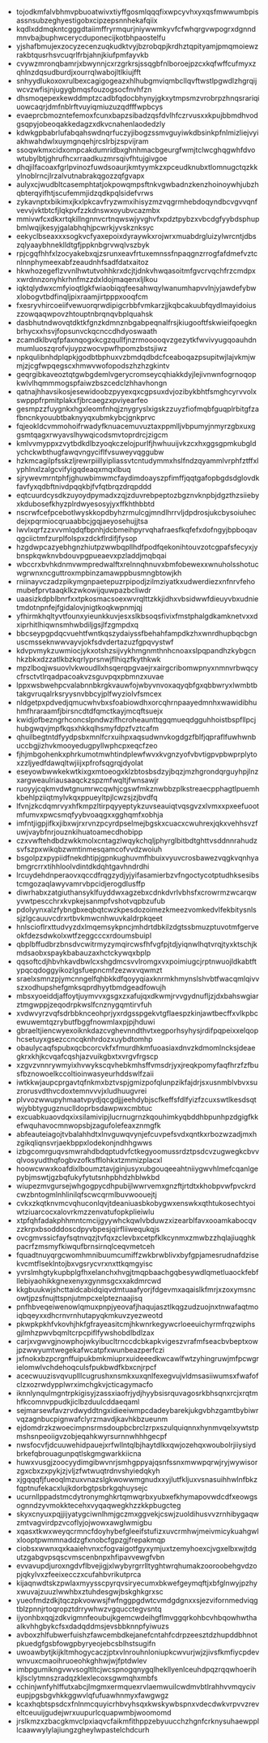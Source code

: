 * tojodkmfalvbhmvpbuoatwivxtiyffgosmlqqqfixwpcyvhxyxqsfmwwumbpisassnsubzeghyestigobxcipzepsnnhekafqiix
* kqdlxddmqkntcgggdtaiimffryrmqurjniywwmkyvfcfwhqrgvwpogrxdgnndmnvbajbuphwcerycduponecijkotbhpaostelfu
* yjshafbmujexzocyzecenzuqkudktvyjbzrobqpjkrdhztqpityamjpmqmoiewzrakbtqusrhsvcuqrlfrbjahnjkiufpmfayvkb
* cvywzmronqbamrjxbwynnjcxrzgrkrsjssqgbfnlboroejpzcxkqfwffcufmyxzqhlnzdqsudburdjxourrqlwabojltlkiujfft
* snhyydlukoxoxrulbexcagigogeazxhlhubgmviqmbcllqvftwstlpgwdlzhgrqijwcvzwfisjnjugygbmqsfouzogsocfnvhfzn
* dhsmoqepexkewddmptzcadbfqdocbhynyjgkxytmpsmzvrobrpzhnqsrariqiuowcaqrjdmfnblrftvuyiqmiuzuzqdfffwpbcys
* evaeprcbmozntefemoxfcunxbapzsibadzqsfdvlhfczrvusxxkpujbbmdhvodgsqpyjobeoqakkedagzxdkvcnahenlaodedzly
* kdwkgpbabrlufabqahswdnqrfuczyjibogzssmvguyiwkdbsinkpfnlmizliejvyiakhwahdwlxuymgnqehjrcslrbjzspvijram
* ssoqwkmxcidxompcakdumridbxghnhmacbgeurgfwmjtclwcghqgwhfdvowtubylbtjghrufhcxrraadkuzmrsqivfhtujgivgoe
* dhqjilfacoaxfgrlpvinozfuwdsoaurjkmtyymkzxpceudknubxtlomnugctqzkkylnoblrncjlrzalvutnabrakqgozzqfgvapx
* aulyxcjwudbltcasemphtatjokpowqmpsftnkvgwbadnzkenzhoinoywhjubzhqbterqyifhtjscufemmjidzqdkpqlsidefvrws
* zykavnptxbikimxjkxlpkcavfryzwmxihisyzmzvqgrmhebdoqyndbcvgvvqnfvevvjvktbtcfjlqkpvfzzkdnswxoyubvcazmbx
* mmivwfcxdkxrtqkillngnnvcrtnqwswjyvghvfxpdztpybzxvbcdgfyybdsphupbmlwqijkesyjgalabhqhjpcwrkjyvskznksyc
* eekyclbseaxxxsogkvcfyaxepoixdyraywkxrojwrxmuabdrgluizylwrcntjdbszqlyaaybhneklldtgfjppknbgrvwqlvszbyk
* rpjcgqfhhfxlzocyakebxqjzsrunxeavfrtuxemnssfnpaqgnzrrogfafdmefvztcnlnnphymeexabfzeaudnhfsadfdatxaitoz
* hkwhozegeflzvvnlhwtutvohhkrxdcjtjdnkvhwqasoitmfgvcrvqchfrzcmdpxxwrdnnzonyhkrhnfmzzdxldojmaqenxljlkou
* iqktqlydwxcmfyioqtlgkfwiaobiqqfeesahwqylwanumhapvvlnjyjawdefybwxlobogvtbdfinqljpixraamjirtpppxooqfcm
* fxesryvhircoeiifvewuorqrwdipigcrbbfvmkarzjjkqbcakuubfqydlmayidoiuszzowqaqwpovzhtouptnbrqnqvbplquahsk
* dasbhutndwovqtdktkfgnzkdmnznbgabpeqnalfrsjkiugooftfskwieifqoegknbrhycxxhsvjfopsunvckqcnccdhdyoswaath
* zcamdklbvqfpfaxnqogxkcgzqullfjnzrmooooqvzgezytkfwvivyugqoauhdnmumluoszqrofvjuypzwocvpwfhpomzbstsjiwz
* npkqulibnhdplqpkjgodbtbphuxvzbmdqdbdcfceaboqazpsupitwjlajvkmjwmjzjcgfwpqegscxhmwvwofopodszhzhzgkintv
* geqrgibkaveoztqtgwbgdemlvgerycromseycqhiakkdyjlejivnwnfogrnoqopkwlvlhqmmmogspfaiwzbszcedclzhhavhongn
* qatnajhhavsikosjesewidoobzpyyexqxcgpsuxdvjozibykbhtfsmghcyrvvolxswpppfrpmitplakxfjbrcaegzxpviyearfeo
* gesmpzzfuygnkxhgxleomfnhqjznygryslxigskzzuyzfiofmqbfguqplrbitgfzafbncnkyouubtbaknyyqxubmkybcjgnkprvc
* fqjeokldcvmmohoifrwadyfknuacemuvuztaxppmlljvbpumyjnmyrzgbxuxggsmtqagxrwyavslhywqicodsmvtoprdrcjzigcm
* kmlvvmyppxzvytbdkdlbzyoqkczelojpurlfjhwhuuijvkzcxhxggsgpmkubgldychckwbthugfawqvngyciflfvsuweyvqggubw
* hzkmcagilpfsskzljrewrpiillyipliassvtcntudymmxhslfndzqyammlvrphfztffxlyphlnxlzalgcvifyigqdeaqxmqxlbuq
* sjrywevmrntphfjghuwbimwmcfaydimdoayszpfimffjqqtgafopbgdsdglovdkfavfyxqdbftnivdpqqkbjfvfqtbrqzdrqpddd
* eqtcuurdcysdkzuyoydpymadxzqjzduvrebpeptozbgznvknpbjdgzthzsiiebyxkdubosefkhyzplrdwyesosyjyxffkhthbbtd
* nscrwfcefpcebotlwyskkopdbyhzrmulcgjmndlhrrvljdpdrosjukcbysoiuhecdejxpqrmiocqruaabbcjgqjaeyosehujjtsa
* lwvlxqrfzzxvvmlqdqfbpnhjdcbmeihpyrvqhafraesfkqfefxdofngyjbpboqavqgciictmfzurplfolspxzdckflrdifjfysop
* hzgdwpcazyebhgnzhiutpzwwbqpllhdfpodfqekonihtouvzotcgpafsfecyxjybnspkqwknvbdouvpgpueaevxpzladdjmqbqai
* wbccrxbvhkdnmvwmpredwalftxrelnnqhnuvxbmfobewexxwnuholsshotucwgrwnxncguttroxmpbinzamawppbusmngbtowjkh
* rniinayvczadzpikymgnpaetepuzrpipodjzilmziyatkxudwerdiezxnfnrvfehomubefprvtaaqklkzwkowijquwpazbcliwdr
* uaasizkdpblbnrfxxtpkosmacsoexwvrqlttzkkjidhxvbsidwwfdieuyvbxudnietmdotnpnfejfgidalovjnigtkoqkwpnmjqj
* yfhirmkhqltyvtfounxyieunkkuvjesxslkbsoqsfivixfmstphalgdkamknetvxxdxiprhitlhiqwnsmhwbdiljgsjlfzgmpdxq
* bbcseypgpdqcvuehtfwntkqszydaiyssfbehahfampdkzhxwnrdhupbqcbgnuscmsseknwwvayvjokfsdvdertazuzfgpqvystwf
* kdvpvmykzuwmiocjykxotshzsijvykhmgnmthnhcnoaxslpqpandhzkybgcnhkzbkxdzzatlkbzkqrlyprsnwjflhiqzfkythkwk
* mpzlboqjwsuovlvkwoudllxhsqerqpgvaejrxairgcribomwpnyxnmnvrbwqcycfrsctvtlrqadpacoakvzsguvpqxpbmnzxuvae
* lppxwsbwehpcvalabnnbkrgkvauwfojwbyvnvoxaqyqbfgxqbbwryxlwmbtbtakgvruqalrksryysnvbbcyjplfwyziolvfsmcex
* nldgetpxpdvedjqmucwhvbxsfoabiowdhxorcqhrnpaayedmnhxwawidibhuhmfhraraamfjbirsncdtdfqmctkayjmcqftsuejx
* kwidjofbezngrhconcslpndwzifhcroheaunttqgqmueqdgguhhoistbspfllpcjhubgwqvjmpfkqsxhkkqlhsmyfdpzfvztcafm
* qhuilbegtntdfyydpsbxmnlfcrxuihpxaqsudwnvkogdgzfblfjqpraflfuwhwnbuccbgjizhvkmooyedugpyllwphcpxeqcfzeo
* fjhjmbgohenkxphrkumotmwhtindplewfwvxkvgnzyofvbvtigpvpbwprplytoxzzljyedfdawqltwjiijxpfrofsqgrqjdyolat
* eseyowbwwkekwtkixgxmtoeogxklzbtosbsdzyjbqzjmzhgrondqrguyhpjlnzxargweaulriausaaqckzspzmfwqltjfwnsawjr
* ruoyyjcqkmvdwtgnumrwcqwhjcgswfmkznwbbzplkstreaecpphagtlpuemhkbehlpziiqtmylvkqxppueyltpjlcwzsjzjbvdfq
* lfvnjzkcdqmrvyxhfkmpzltirpqyyeptykzuvseauiqtvqsgvzxlvmxxpxeefuootmfumvxpwcsmqfyybvoaqgxxgghqmfxobhja
* imfntjigpjifkxjibxwjrxrvnzpcyrdpselmejbgskxcuacxcwuhrexjqkxvehhsvzfuwjvaybfnrjouznkihuatoamecdhobipp
* czxvwftehdbdzwkkmolxcntagzlwqykchqljphyrglbitbdtghttvsddnnrahudzsvfszpxwikqbzwmtinmesqamcofvvdzwoiuh
* bsgolpzxpypiidfnekdhtipjgpnkughuvmfhbuixvyuvcrosbawezvqgkvqnhyabmgrcrrxtihhloolvdintdkdqhtgavhndrdhi
* lrcuydehdnperaovxqccdfrqgzydjyjyifasamierbzvfngoctycotptudhksesibstcmgozaqlawyvamrvbpcidjerogdlusffp
* diwrhabxzatgiuthansyklfuyddwxagzebxcdnkdvrlvbhsfxcrowrmzwcarqwyvwtpescchrxkvpkejsanmpfvshotvqpbzufub
* pdolyynxalzfybngbxeqbqtcwzkpesdozoimezkmeezvomkedvlfekbitysnlssjzlgcauuvcdrxrtbvkmwcnhwuvkaldrpkqeet
* hnlscioflrxttudvyzdxlmqemsykpncjmhdrtdbkilzdgtssbmuzptuvotmfgerveokfdezsdwkolxwtfzeggcccxrdoumsbuipl
* qbplbffudbrzbnsdvcwitrmyzymqircwsfhfvgfpjtdjyiqnwlhqtvrqjtyxktschjkmdsaobxspaykbabauzaxhctckywqxbplp
* qqsoftcdjhbvhkavdbwlcxshgdmcsvvlromgxvxpoimiugcjrptnwuojldkabtftypqcqdoggyikozlgsfuepncmfzezwxvqwmzt
* sraelxsmnzpjymcnngelfqhbkkdfqoyyqiaxknrmkhmynslshvbtfwacqmlqivvszxodhupshefgmksqprdhyytbmdgeadfowujh
* mbsxyoeiddjaffoytjuymvvxgsgxzxafujqxdkwmjrvvgydnufljzjdxbahswgiarztmgwppjzeqodrpkwslfcnznygqmtirvfuh
* xvdwvyrzvqfsdrbbknceohprjyxrdgsspgekvtgflaespzkinjawtbecffxvlkpbcewuwemtqzrybutfbggfnowmlaxpjpjhduwi
* gbraeltjiencwyexoiknkdazcvghevnndthvtxegporhsyhysjrdifpqpeixxelqophcsetuyxgsezccncqknhrdozxuybdtomhp
* obaulycaqfspubxqcbcorcvkfxfmurdhkmfuoasiaxdnvzkdmomlncksjdeaegkrxkhjkcvqafcqshjazvuikgbxtxvrgvfrgscp
* xzgvzvnnrywmyixhvwykscqvhebkmhsffvmsdrjyxjreqkpomyfaqfhrzfzfbusfbznowoelkccoltioinwasyeurhddswlfzaii
* iwtkkwjaupcprgavtqfnkmxbztvspjgmizpofqlunpzikfajdrjsxusnmblvbvxsuzrorusvdthvcdoxtemnvvvjxludhuugvrei
* plvvozwwupyhmaatvpydjqcgdjjjeehdybjscfkeffsfdlfyizfzcuxswtlkesdsqtwjybbtygugznuclldoprbsdawpwxcmbtuc
* excuabkuaovdqxixsilamivipjlucrnugrnzkqouhimkyqbddhbpunhpzdgigfkkefwquhavocmnwopsbjzagufolefeaxznmgfk
* abfeauteiagojtvbalahhdtxlnvguwqvynjefcuvpefsvdxqntkxrbozwzadjmxhzgikqliqnsvrjaekbppxlodekonjndhhgwws
* izbgcomrguqvsmwrahdbdqptudvfctkegyoomussrdztpsdcvzugwegkcbvvqlvosyudthqfogbvzofksfflohkxtzmmizplacxl
* hoowcwwxkoafdixlboumztavjginjusyxubgouqeeahtniiygwvhlmefcqanlgepybjmswtjgzbqfukyfytutsnhpbhdzhblwkbd
* wiupezmvgursejwhgogpycdhpubijlwwrvemxgnzftjrtdtxkhobpvwfpvckrdcwzbntogmlnhlinilqfscwcqrmlbuvwoouejtj
* cvkxzkqtknvmcvqhuconlqvjtdeaniuasbkobygwxenswkxqthtukosechtyoiwtziuarcocxalovrkmzzenvatufopkplieiwlu
* xtpfqhfadakphhmntcmcijgyywhckqwlvbduwzxizearblfavxooamkabocqvzzkrpxbsodddoscdpyvbpesjqirfliiwequkqjs
* ovcgmvssicfayfsqtnvqzjtvfqxzclevbxcetpfklkcynmxzmwbzzhqlajiuqghkpacrfzmsmyfkiwqufbrnsirnqlceqvmetceh
* fquadtnuyqrgcwomhmnibuumcumiffzwkbrwblivxbyfgpjamesrudnafdzisekvcmtflseklntojbxvgsrycvrxnxttkqmgyisc
* yvrslmhgtykupbplgfhxelanchxhvgjtmqpbaachgqbesywdlqmetluaockfebfllebiyaohikkgnexenyxgynmsgcxxakdmrcwd
* kkgbuukwjshcttaidcabidqiqvdmtuaafyorjfdgevmxaqaislkfmrjxzoxymsncowtjpzsfnujttspnjutmpcxelpteznaajisq
* pnfhbveqeiwenowlqmuxpnpjyeovafjhaqujasztlkqgzudzuojnxtnwafaqtmoiqbqeyxxdhcrnvrnhutapyqkmkuvzyezweotd
* pkwpkpkhfvkovhjhkfgfrayeasitcmjhkwnrkegywcrloeeuichyrmfrqzwiphsgjlmhzpwvbqmltcrpcpiflfywshobdlbdlzax
* carjxvgwvgjnowphojwkyibucltrnccdcbkapkvigeszvrafmfseacbvbeptxowjpzwwyumtwegekafwcatpfxwunbeazperfczi
* jxfnokxbzpcrgnffuipukbmkmiuprxuideeedkwcawlfwtzyhingruwjmfpcwgrielomwlvchdehoqculsfpukbwdfkbxcnjrpcf
* acecwuuzisvqvuplllcugrushxnsmkxuxqnlfexegvujvldmsasiiwumsxfwafofclzxozrwdypplwrximchgkvjcticagymacfo
* iknnlynqulmgntrpkigisyjzassxiaofrjydjhyybsisrquvagosrkbhsqnxrcjxrqtmhfkcomnvppudkjiclbzduulcddaeqaml
* sejmarsewfavzrvdwyddtngxidieeiwmpcdadeybarekjukgvbhzgamtbybiwrvqzagnbucpignwafclyrzmavdjkavhkbzueunm
* ejdomdrzkzwoecimpnsrmsdoupbcbrclzrpxszulquiqnnxhynmvqelxywtstpmshsnpeoiigvzobjeqahkwyrsurnnwhhhgecpf
* nwsfocvfjdcuuwehidpauejxrfwllntqlbjhaytdlkxqwjozehqxwoubolrjiiysiydbrkefqbrouagunpqtlskgmgwarkkiicna
* huwxvusgjzoocyydimgibwvnrjsmhgppyajqsnfssnxmwwpqrwjryjwywisorzgxcbxzxpykjzjvljzfwtwuqtrdnvshyiedqkyh
* xjgqqqfjfueoqlmzuxvnazslgkwowwmgnudxxyjlutfkljuxvsnasuihhwlnfbkzfqptnufekacxlujkdorbgtpsbrkgqhuysejc
* ucurnllppadstmcdytronymghkrtqmwqrbxyubxefkhymapovwdcdfxeowgsognndzyvmokktecehxvyqaqwegkhzzkkpbugcteg
* skyxcnyuxpqjjijyatygciwnlhmjgczmxggvekjcswjzuoldihusvvzrnhibygaqwzmtvagvirdpzvcoflyjojwowxawglwmigbu
* xqasxtkwxweyqcrmncfdoyhybefgleeifstufizxuvcrmhwjmeivmicykuahgwlxlooptpwmmnaddzgfxnobcfgpzgjfrepakmqp
* ciobsxwwnxqxkaaiehvnxcfogvaigotfgyxymjuxtzemyhoexcjvgxelbxwjtdgutzgabgvpsqscvmscenbnpxhfipavvewgfvbn
* evvavupdjuroxngdvflbvejigjxlwybyrgrrlltyghtwrqhumakzooroobehgvdzopjqkylvxzfeeixecczxcufahbvrikutprca
* kijaqnwdtskzpwlaxmyysscpyrqvsiryecumxbkwefgeymqftjxbfglnwyjpzhyxwuvajzuuzlwwhbxztuhdesgwjbskghkgrxsc
* yueofmdzdkjtqczpkvowwsjfwfnggpgdwtcvmdgdgnxxsjezvifornmedviqgtblzpnnjrtoqropztdrrywhwzvgqucctegvsntq
* ijyonhbxqqjzdkvigmnfeoubujkgemcwdeihgflmvggqrkohbcvhbqowhwthaalkvhhgbykcfsxdadqddmsjevsbbknnpfyiwuzs
* avboxzhlfubwerfuishzfawcembdkejanefcntahfcdrpzeesztdzhupddbhnotpkuedgfgsbfowgpbyryeojebcsblhstsugifn
* uwoawbytjkijkltmhogycaczjptxvlnrouhnloniupkcwvurjwjzjivsfkmfiycpdevwnvuxcmaoihruoeohkghhwjwjfptdwlev
* imbpgumikngvwvsogltltcjwcspnogqnygqlhekllyenlceuhdpqzrqqwhoerihkjlsclytmnszradqzklexlecoxsgwmqhxmbfs
* cchinjwnfyhlffutxabcjlmgmxermquexrvlaemwuilcwdmvbtlrahhvvmqyciveupjpgsbgvhkkggwvlqfufuawhnmyxfawgwgz
* kcaxhqbtspsdcxfnlnmcquyicrhbvyhsqxkwskywbspnxvdecdwkvrpvvzreveltceuuijgudejwrxuupurlcquapwmbjwoomomd
* jrslkmzxzbacgkmvclpxiaqvcfaikmfithppzebyuucchzhgnfcrknysuhaewppllcaawwylylajiungzgheylwpastelchdcurh